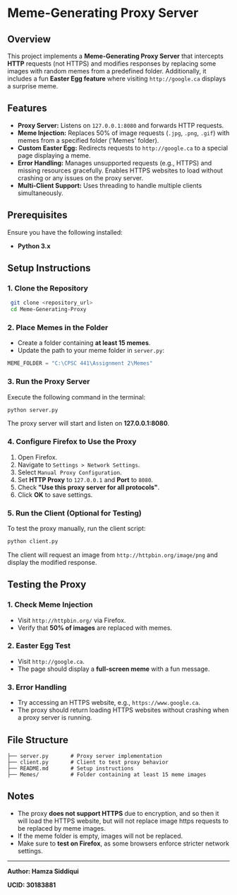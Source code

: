 # Meme-Generating Proxy Server

## Overview

This project implements a **Meme-Generating Proxy Server** that intercepts **HTTP** requests (not HTTPS) and modifies responses by replacing some images with random memes from a predefined folder. Additionally, it includes a fun **Easter Egg feature** where visiting `http://google.ca` displays a surprise meme.

## Features

- **Proxy Server:** Listens on `127.0.0.1:8080` and forwards HTTP requests.
- **Meme Injection:** Replaces 50% of image requests (`.jpg`, `.png`, `.gif`) with memes from a specified folder ('Memes' folder).
- **Custom Easter Egg:** Redirects requests to `http://google.ca` to a special page displaying a meme.
- **Error Handling:** Manages unsupported requests (e.g., HTTPS) and missing resources gracefully. Enables HTTPS websites to load without crashing or any issues on the proxy server.
- **Multi-Client Support:** Uses threading to handle multiple clients simultaneously.

## Prerequisites

Ensure you have the following installed:

- **Python 3.x**

## Setup Instructions

### 1. Clone the Repository

```sh
 git clone <repository_url>
 cd Meme-Generating-Proxy
```

### 2. Place Memes in the Folder

- Create a folder containing **at least 15 memes**.
- Update the path to your meme folder in `server.py`:

```python
MEME_FOLDER = "C:\CPSC 441\Assignment 2\Memes"
```

### 3. Run the Proxy Server

Execute the following command in the terminal:

```sh
python server.py
```

The proxy server will start and listen on **127.0.0.1:8080**.

### 4. Configure Firefox to Use the Proxy

1. Open Firefox.
2. Navigate to `Settings > Network Settings`.
3. Select `Manual Proxy Configuration`.
4. Set **HTTP Proxy** to `127.0.0.1` and **Port** to `8080`.
5. Check **"Use this proxy server for all protocols"**.
6. Click **OK** to save settings.

### 5. Run the Client (Optional for Testing)

To test the proxy manually, run the client script:

```sh
python client.py
```

The client will request an image from `http://httpbin.org/image/png` and display the modified response.

## Testing the Proxy

### 1. Check Meme Injection

- Visit `http://httpbin.org/` via Firefox.
- Verify that **50% of images** are replaced with memes.

### 2. Easter Egg Test

- Visit `http://google.ca`.
- The page should display a **full-screen meme** with a fun message.

### 3. Error Handling

- Try accessing an HTTPS website, e.g., `https://www.google.ca`.
- The proxy should return loading HTTPS websites without crashing when a proxy server is running.

## File Structure

```
├── server.py       # Proxy server implementation
├── client.py       # Client to test proxy behavior
├── README.md       # Setup instructions
├── Memes/          # Folder containing at least 15 meme images
```

## Notes

- The proxy **does not support HTTPS** due to encryption, and so then it will load the HTTPS website, but will not replace image https requests to be replaced by meme images.
- If the meme folder is empty, images will not be replaced.
- Make sure to **test on Firefox**, as some browsers enforce stricter network settings.

---

**Author: Hamza Siddiqui**

**UCID: 30183881**
